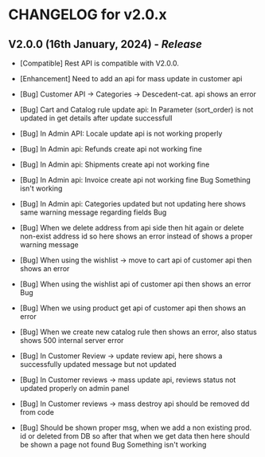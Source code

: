 # CHANGELOG for v2.0.x

## **V2.0.0 (16th January, 2024)** - _Release_

- [Compatible] Rest API is compatible with V2.0.0.

- [Enhancement] Need to add an api for mass update in customer api

- [Bug] Customer API -> Categories -> Descedent-cat. api shows an error

- [Bug] Cart and Catalog rule update api: In Parameter (sort_order) is not updated in get details after update successfull

- [Bug] In Admin API: Locale update api is not working properly

- [Bug] In Admin api: Refunds create api not working fine   

- [Bug] In Admin api: Shipments create api not working fine

- [Bug] In Admin api: Invoice create api not working fine Bug Something isn't working

- [Bug] In Admin api: Categories updated but not updating here shows same warning message regarding fields Bug

- [Bug] When we delete address from api side then hit again or delete non-exist address id so here shows an error instead of shows a proper warning message

- [Bug] When using the wishlist -> move to cart api of customer api then shows an error 

- [Bug] When using the wishlist api of customer api then shows an error Bug

- [Bug] When we using product get api of customer api then shows an error

- [Bug] When we create new catalog rule then shows an error, also status shows 500 internal server error 

- [Bug] In Customer Review -> update review api, here shows a successfully updated message but not updated

- [Bug] In Customer reviews -> mass update api, reviews status not updated properly on admin panel

- [Bug] In Customer reviews -> mass destroy api should be removed dd from code

- [Bug] Should be shown proper msg, when we add a non existing prod. id or deleted from DB so after that when we get data then here should be shown a page not found Bug Something isn't working
